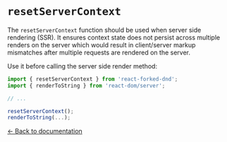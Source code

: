 # `resetServerContext`

The `resetServerContext` function should be used when server side rendering (SSR). It ensures context state does not persist across multiple renders on the server which would result in client/server markup mismatches after multiple requests are rendered on the server.

Use it before calling the server side render method:

```js
import { resetServerContext } from 'react-forked-dnd';
import { renderToString } from 'react-dom/server';

// ...

resetServerContext();
renderToString(...);
```

[← Back to documentation](/README.md#documentation-)
